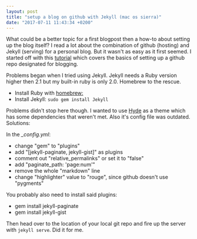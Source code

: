 ```yaml
---
layout: post
title: "setup a blog on github with Jekyll (mac os sierra)"
date: "2017-07-11 11:43:34 +0200"
---
```


What could be a better topic for a first blogpost then a how-to about setting up the blog itself? I read a lot about the combination of github (hosting) and Jekyll (serving) for a personal blog. But it wasn't as easy as it first seemed. I started off with this [tutorial](http://www.abstractclass.org/tutorial/blog/2015/05/19/tutorial-personal-blog-with-github.html) which covers the basics of setting up a github repo designated for blogging.

Problems began when I tried using Jekyll. Jekyll needs a Ruby version higher then 2.1 but my built-in ruby is only 2.0. Homebrew to the rescue.

* Install Ruby with [homebrew:](https://goo.gl/rXYZsT)
* Install Jekyll: `sudo gem install Jekyll`

Problems didn't stop here though. I wanted to use [Hyde](https://goo.gl/XQRkY7) as a theme which has some dependencies that weren't met. Also it's config file was outdated. Solutions:

In the *_config.yml*:
* change "gem" to "plugins"
* add "[jekyll-paginate, jekyll-gist]" as plugins
* comment out "relative_permalinks" or set it to "false"
* add "paginate_path: 'page:num'"
* remove the whole "markdown" line
* change "highlighter" value to "rouge", since github doesn't use "pygments"


You probably also need to install said plugins:
* gem install jekyll-paginate
* gem install jekyll-gist

Then head over to the location of your local git repo and fire up the server with `jekyll serve`. Did it for me.

